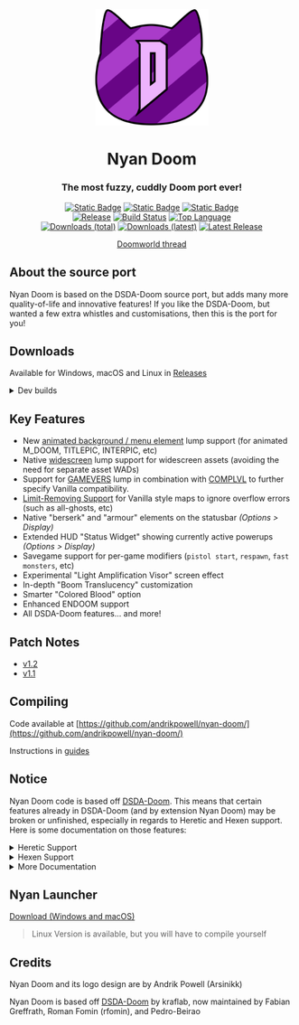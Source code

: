 <div align="center" markdown="1">
    <img src="./prboom2/ICONS/nyan-doom.svg" alt="Nyan Doom Logo" width="200"/>
    <h1>Nyan Doom</h1>
    <h3>The most fuzzy, cuddly Doom port ever!</h3>
</div>

<div align="center" markdown="1">

[![Static Badge](https://img.shields.io/badge/Windows-grey)]()
[![Static Badge](https://img.shields.io/badge/macOS-grey?logo=apple)]()
[![Static Badge](https://img.shields.io/badge/Linux-grey?logo=linux)]()
<br>
[![Release](https://img.shields.io/github/release/andrikpowell/nyan-doom.svg)](https://github.com/andrikpowell/nyan-doom/releases/latest)
[![Build Status](https://github.com/andrikpowell/nyan-doom/actions/workflows/continuous_integration.yml/badge.svg)](https://github.com/andrikpowell/nyan-doom/actions/workflows/continuous_integration.yml)
[![Top Language](https://img.shields.io/github/languages/top/andrikpowell/nyan-doom.svg)](https://github.com/andrikpowell/nyan-doom)
<br>
[![Downloads (total)](https://img.shields.io/github/downloads/andrikpowell/nyan-doom/total)](https://github.com/andrikpowell/nyan-doom/releases/latest)
[![Downloads (latest)](https://img.shields.io/github/downloads/andrikpowell/nyan-doom/latest/total.svg)](https://github.com/andrikpowell/nyan-doom/releases/latest)
[![Latest Release](https://img.shields.io/github/release-date/andrikpowell/nyan-doom.svg)](https://github.com/andrikpowell/nyan-doom/releases/latest)

</div>

<div align="center" markdown="1">

[Doomworld thread](https://www.doomworld.com/forum/topic/145913/)

</div>

## About the source port
Nyan Doom is based on the DSDA-Doom source port, but adds many more quality-of-life and innovative features! If you like the DSDA-Doom, but wanted a few extra whistles and customisations, then this is the port for you!

## Downloads

Available for Windows, macOS and Linux in [Releases](https://github.com/andrikpowell/nyan-doom/releases/latest)

<details markdown="1">
  <summary>Dev builds</summary>
  
  <a href="https://github.com/andrikpowell/nyan-doom/actions">https://github.com/andrikpowell/nyan-doom/actions</a>

  Requires a github account to download and are only available for a 90 days after creation.
  
  > May be completely broken and unusable
</details>

## Key Features
- New [animated background / menu element](./docs/animbg.md) lump support (for animated M_DOOM, TITLEPIC, INTERPIC, etc)
- Native [widescreen](./docs/ws.md) lump support for widescreen assets (avoiding the need for separate asset WADs)
- Support for [GAMEVERS](./docs/gamevers.md) lump in combination with [COMPLVL](./docs/complvl.md) to further specify Vanilla compatibility.
- [Limit-Removing Support](./docs/limit_removing.md) for Vanilla style maps to ignore overflow errors (such as all-ghosts, etc)
- Native "berserk" and "armour" elements on the statusbar *(Options > Display)*
- Extended HUD "Status Widget" showing currently active powerups *(Options > Display)*
- Savegame support for per-game modifiers (`pistol start`, `respawn`, `fast monsters`, etc)
- Experimental "Light Amplification Visor" screen effect
- In-depth "Boom Translucency" customization
- Smarter "Colored Blood" option
- Enhanced ENDOOM support
- All DSDA-Doom features... and more!

## Patch Notes
- [v1.2](./patch_notes/v1.2.md)
- [v1.1](./patch_notes/v1.1.md)

## Compiling

Code available at [https://github.com/andrikpowell/nyan-doom/](https://github.com/andrikpowell/nyan-doom/)

Instructions in [guides](./docs/guides/)

## Notice
Nyan Doom code is based off [DSDA-Doom](https://github.com/kraflab/dsda-doom). This means that certain features already in DSDA-Doom (and by extension Nyan Doom) may be broken or unfinished, especially in regards to Heretic and Hexen support. Here is some documentation on those features:

<details markdown="1">

  <summary>Heretic Support</summary>

### Heretic Support
- Nyan Doom includes demo-compatible support for heretic (all the demos stored on dsda are in sync).
- Heretic game logic should be set automatically if you use `HERETIC.WAD` as the iwad. If it doesn't work, please use the `-heretic` commandline option. This flips a switch in the engine that determines all the core game data.
- Don't need to supply complevel (heretic is complevel 0 by necessity)
- Known issues
  - Setting the "Status Bar and Menu Appearance" option to "not adjusted" will have no effect for heretic (it will default instead to "Doom format").
  - The "Apply multisampling" automap option is disabled for heretic.
  - Automap colors are not configurable for heretic.
  - Some of the more advanced features are not implemented for heretic yet, and using them may cause crashes or other odd behaviour.
  - Dehacked support for heretic isn't implemented yet.
  - Some menus extend over the hud.

</details>

<details markdown="1">

  <summary>Hexen Support</summary>

### Hexen Support
- Nyan Doom includes demo-compatible support for hexen.
  - Use -iwad HEXEN.WAD (-file HEXDD.WAD for the expansion)
    - Or drag wads onto the exe
  - You can force hexen engine behaviour with `-hexen` (shouldn't be necessary)
- Don't need to supply complevel (hexen is complevel 0 by necessity)
- Known issues
  - Setting the "Status Bar and Menu Appearance" option to "not adjusted" will have no effect for hexen (it will default instead to "Doom format")
  - The "Apply multisampling" automap option is disabled for hexen
  - Automap colors are not configurable for hexen
  - Some of the more advanced features are not implemented for hexen yet, and using them may cause crashes or other odd behaviour.
  - Some menus extend over the hud.
  - Monster counter doesn't work as expected, due to cluster format (ex hud / levelstat)
  - Hexen-style skies aren't implemented yet (layering, etc)
  - The ALTSHADOW thing flag isn't affecting the rendering
  - Dynamic fade palettes aren't being used
  - The yellow message variant isn't implemented
 
</details>

<details markdown="1">

  <summary>More Documentation</summary>

### Feature Support
- [Doom-in-Hexen Support](./docs/doom_in_hexen.md)
- [UDMF Support](./docs/udmf.md)
- [MAPINFO Support](./docs/mapinfo.md)

### Standards
- [MBF21 v1.4](https://github.com/kraflab/mbf21)
- [UMAPINFO v2.2](https://github.com/kraflab/umapinfo)

</details>

## Nyan Launcher
[Download (Windows and macOS)](https://github.com/andrikpowell/nyan-launcher/releases/latest)
> Linux Version is available, but you will have to compile yourself

## Credits

Nyan Doom and its logo design are by Andrik Powell (Arsinikk)

Nyan Doom is based off [DSDA-Doom](https://github.com/kraflab/dsda-doom) by kraflab, now maintained by Fabian Greffrath, Roman Fomin (rfomin), and Pedro-Beirao